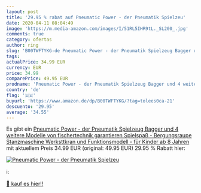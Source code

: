```yaml
---
layout: post
title: '29.95 % rabat auf Pneumatic Power - der Pneumatik Spielzeu'
date: 2020-04-11 08:04:49
image: 'https://m.media-amazon.com/images/I/51RL5IHR9tL._SL200_.jpg'
comments: true
category: ofertas
author: ring
slug: 'B00TWFTYKG-de Pneumatic Power - der Pneumatik Spielzeug Bagger und 4...'
tags: 
actualPrice: 34.99 EUR
currency: EUR
price: 34.99
comparePrice: 49.95 EUR
prodname: 'Pneumatic Power - der Pneumatik Spielzeug Bagger und 4 weitere Modelle von fischertechnik garantieren Spielspaß - Bergungsraupe  Stanzmaschine  Werksttkran und Funktionsmodell - für Kinder ab 8 Jahren'
country: 'de'
flag: '🇩🇪'
buyurl: 'https://www.amazon.de/dp/B00TWFTYKG/?tag=tolees0ca-21'
descuento: '29.95'
average: '34.55'
---
```


Es gibt ein [Pneumatic Power - der Pneumatik Spielzeug Bagger und 4 weitere Modelle von fischertechnik garantieren Spielspaß - Bergungsraupe  Stanzmaschine  Werksttkran und Funktionsmodell - für Kinder ab 8 Jahren](https://www.amazon.de/dp/B00TWFTYKG/?tag=tolees0ca-21) mit aktuellem Preis 34.99 EUR (original: 49.95 EUR) 29.95 % Rabatt hier:

[![Pneumatic Power - der Pneumatik Spielzeu](https://m.media-amazon.com/images/I/51RL5IHR9tL._SL200_.jpg)](https://www.amazon.de/dp/B00TWFTYKG/?tag=tolees0ca-21)

ℹ️:


[🛒 kauf es hier!!](https://www.amazon.de/dp/B00TWFTYKG/?tag=tolees0ca-21)
